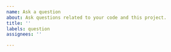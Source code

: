 ```yaml
---
name: Ask a question
about: Ask questions related to your code and this project.
title: ''
labels: question
assignees: ''

---
```



